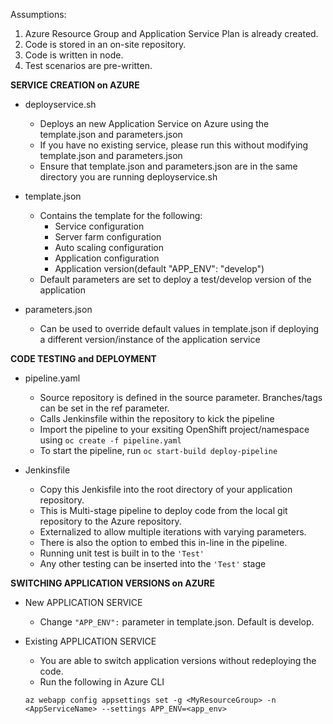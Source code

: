Assumptions:
1. Azure Resource Group and Application Service Plan is already created.
2. Code is stored in an on-site repository.
3. Code is written in node.
4. Test scenarios are pre-written.


**SERVICE CREATION on AZURE**


- deployservice.sh
    - Deploys an new Application Service on Azure using the template.json and parameters.json
    - If you have no existing service, please run this without modifying template.json and parameters.json
    - Ensure that template.json and parameters.json are in the same directory you are running deployservice.sh

- template.json
    - Contains the template for the following:
        - Service configuration
        - Server farm configuration
        - Auto scaling configuration
        - Application configuration
        - Application version(default "APP_ENV": "develop")
    - Default parameters are set to deploy a test/develop version of the application

- parameters.json
    - Can be used to override default values in template.json if deploying a different version/instance of the application service


**CODE TESTING and DEPLOYMENT**


- pipeline.yaml
    - Source repository is defined in the source parameter. Branches/tags can be set in the ref parameter.
    - Calls Jenkinsfile within the repository to kick the pipeline
    - Import the pipeline to your exsiting OpenShift project/namespace using `oc create -f pipeline.yaml`
    - To start the pipeline, run `oc start-build deploy-pipeline`

- Jenkinsfile
    - Copy this Jenkisfile into the root directory of your application repository.
    - This is Multi-stage pipeline to deploy code from the local git repository to the Azure repository.
    - Externalized to allow multiple iterations with varying parameters. 
    - There is also the option to embed this in-line in the pipeline.
    - Running unit test is built in to the `'Test'`
    - Any other testing can be inserted into the `'Test'` stage



**SWITCHING APPLICATION VERSIONS on AZURE**


- New APPLICATION SERVICE
    - Change `"APP_ENV":` parameter in template.json. Default is develop.

- Existing APPLICATION SERVICE
    - You are able to switch application versions without redeploying the code.
    - Run the following in Azure CLI

  `az webapp config appsettings set -g <MyResourceGroup> -n <AppServiceName> --settings APP_ENV=<app_env>`
